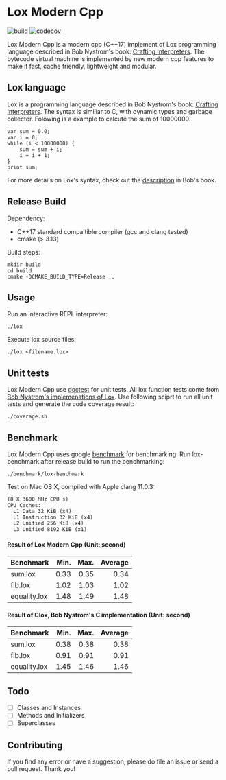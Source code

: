 # Lox Modern Cpp

![build](https://github.com/codingpotato/Lox-modern-cpp/workflows/build/badge.svg)
[![codecov](https://codecov.io/gh/codingpotato/Lox-modern-cpp/branch/master/graph/badge.svg)](https://codecov.io/gh/codingpotato/Lox-modern-cpp)

Lox Modern Cpp is a modern cpp (C++17) implement of Lox programming language described in Bob Nystrom's book: [Crafting Interpreters](http://craftinginterpreters.com). The bytecode virtual machine is implemented by new modern cpp features to make it fast, cache friendly, lightweight and modular. 

## Lox language
Lox is a programming language described in Bob Nystrom's book: [Crafting Interpreters](http://craftinginterpreters.com). The syntax is similiar to C, with dynamic types and garbage collector. Folowing is a example to calcute the sum of 10000000.

```
var sum = 0.0;
var i = 0;
while (i < 10000000) {
    sum = sum + i;
    i = i + 1;
}
print sum;
```

For more details on Lox's syntax, check out the [description](http://craftinginterpreters.com/the-lox-language.html)
in Bob's book.

## Release Build
Dependency:
- C++17 standard compaitible compiler (gcc and clang tested)
- cmake (> 3.13)

Build steps:
```
mkdir build
cd build
cmake -DCMAKE_BUILD_TYPE=Release ..
```

## Usage
Run an interactive REPL interpreter:

```
./lox
```

Execute lox source files:

```
./lox <filename.lox>
```

## Unit tests
Lox Modern Cpp use [doctest](https://github.com/onqtam/doctest) for unit tests. All lox function tests come from [Bob Nystrom's implemenations of Lox](https://github.com/munificent/craftinginterpreters). Use following sciprt to run all unit tests and generate the code coverage result:

```
./coverage.sh
```

## Benchmark
Lox Modern Cpp uses google [benchmark](https://github.com/google/benchmark) for benchmarking. Run lox-benchmark after release build to run the benchmarking:

```
./benchmark/lox-benchmark
```

Test on Mac OS X, compiled with Apple clang 11.0.3:

```
(8 X 3600 MHz CPU s)
CPU Caches:
  L1 Data 32 KiB (x4)
  L1 Instruction 32 KiB (x4)
  L2 Unified 256 KiB (x4)
  L3 Unified 8192 KiB (x1)
```
#### Result of Lox Modern Cpp (Unit: second)

| **Benchmark** | **Min.** | **Max.** | **Average** |
| ------------- | -------: | -------: | ----------: |
| sum.lox       |     0.33 |     0.35 |        0.34 |
| fib.lox       |     1.02 |     1.03 |        1.02 |
| equality.lox  |     1.48 |     1.49 |        1.48 |

#### Result of Clox, Bob Nystrom's C implementation (Unit: second)

| **Benchmark** | **Min.** | **Max.** | **Average** |
| ------------- | -------: | -------: | ----------: |
| sum.lox       |     0.38 |     0.38 |        0.38 |
| fib.lox       |     0.91 |     0.91 |        0.91 |
| equality.lox  |     1.45 |     1.46 |        1.46 |

## Todo
- [ ] Classes and Instances
- [ ] Methods and Initializers
- [ ] Superclasses

## Contributing
If you find any error or have a suggestion, please do file an issue or send a pull request. Thank you!
